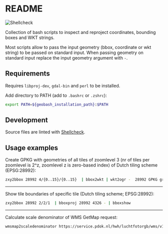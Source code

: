 # README

![Shellcheck](https://github.com/arbakker/geobash/actions/workflows/shellcheck.yml/badge.svg)

Collection of bash scripts to inspect and reproject coordinates, bounding boxes and WKT strings.

Most scripts allow to pass the input geometry (bbox, coordinate or wkt string) to be passed on standard input. When passing geometry on standard input replace the input geometry argument with `-`.

## Requirements

Requires `libproj-dev`, `gdal-bin`  and `perl` to be installed. 

Add directory to PATH (add to `.bashrc` or `.zshrc`):

```sh
export PATH=${geobash_installation_path}:$PATH
```

## Development

Source files are linted with [Shellcheck](https://github.com/koalaman/shellcheck).

## Usage examples

Create GPKG with geometries of all tiles of zoomlevel 3 (nr of tiles per zoomlevel is 2^z, zoomlevel z is zero-based index) of Dutch tiling scheme (EPSG:28992):

```sh
zxy2bbox 28992 4/{0..15}/{0..15}  | bbox2wkt | wkt2ogr -  28992 GPKG grid.gpkg grid
```

----

Show tile boundaries of specific tile (Dutch tiling scheme; EPSG:28992):

```sh
zxy2bbox 28992 2/2/1  | bboxproj 28992 4326 - | bboxshow
```

----

Calculate scale denominator of WMS GetMap request:

```sh
wmsmap2scaledenominator https://service.pdok.nl/hwh/luchtfotorgb/wms/v1_0?SERVICE=WMS&REQUEST=GetMap&VERSION=1.3.0&LAYERS=Actueel_ortho25&BBOX=233328.32,554123.2,233382.08,554176.96&WIDTH=256&HEIGHT=256&CRS=EPSG:28992&FORMAT=image/png
```
